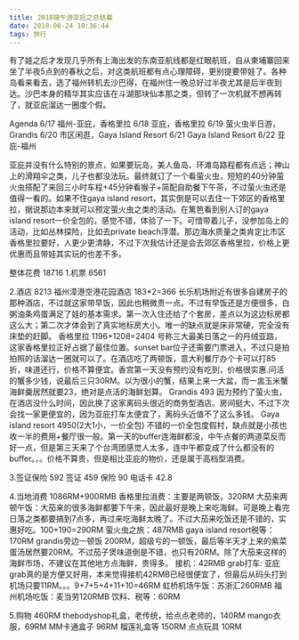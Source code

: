 ```yaml
---
title: 2018端午游亚庇之总结篇
date: 2018-06-24 10:36:44
tags: 旅行
---
```

有了娃之后才发现几乎所有上海出发的东南亚航线都是红眼航班，自从柬埔寨回来坐了半夜5点到的春秋之后，对这类航班都有点心理障碍，更别提要带娃了。各种岛看来看去，选了福州转机去沙巴得，在福州住一晚总好过半夜尤其是后半夜到达。沙巴本身的精华其实应该在斗湖那块仙本那之类，但转了一次机就不想再转了，就亚庇溜达一圈度个假。

Agenda
6/17 福州-亚庇，香格里拉
6/18 亚庇，香格里拉
6/19 萤火虫半日游，Grandis
6/20 市区闲逛，Gaya Island Resort
6/21 Gaya Island Resort
6/22 亚庇-福州

<!--more-->

亚庇并没有什么特别的景点，如果要玩岛，美人鱼岛、环滩岛路程都有点远；神山上的滑翔伞之类，儿子也都没法玩。最终就订了一个看萤火虫，短短的40分钟萤火虫搭配了来回三小时车程+45分钟看猴子+简配自助餐下午茶，不过萤火虫还是值得一看的。如果不住gaya island resort，其实倒是可以去住一下郊区的香格里拉，据说那边本来就可以预定萤火虫之类的活动。在篱笆看到别人订的gaya island resort一价全包的，感觉不错，体验了一下。可惜带着儿子，没参加岛上的活动，比如丛林探险，比如去private beach浮潜。那边海水质量之类肯定比市区香格里拉要好，人更少更清静，不过下次我估计还是会去郊区香格里拉，价格上更优惠而且带娃其实玩的也差不多。

整体花费 18716
1.机票 6561

2.酒店 8213
福州漳港空港花园酒店  183*2=366
长乐机场附近有很多自建房子的那种酒店，不过就这家带早饭，因此也稍微贵一点。不过有早饭还是方便很多，白粥油条鸡蛋满足了娃的基本需求。第一次入住还给了个套房，差点以为这边标房都这么大；第二次才体会到了真实地标房大小。唯一的缺点就是床非常硬，完全没有床垫的赶脚。
香格里拉  1196+1208=2404
号称三大最美日落之一的丹绒亚路，这家香格里拉正好占据了最佳位置。sunset bar位子还需要门票进入，不过只是拍拍照的话溜达一圈就可以了。在酒店吃了两顿饭，意大利餐厅办个卡可以打85折，味道还行，价格不算便宜。香宫第一天没有预约没有吃到，价格很实惠.问活的蟹多少钱，说最后三只30RM。以为很小的蟹，结果上来一大盆，而一盅玉米蟹海鲜羹居然就要23，绝对是点活的海鲜划算。
Grandis   493
因为预约了萤火虫，在酒店没什么时间，因此换了这家离码头很近的商务型酒店。房间挺大，不过下次会找一家更便宜的，因为亚庇打车太便宜了，离码头近值不了这么多钱。
Gaya island resort 4950(2大1小，一价全包)
不错的一价全包度假村，缺点就是小孩也收一半的费用+餐厅很一般。第一天的buffer连海鲜都没，中午点餐的两道菜反而好一点，但是第三天来了个台湾团感觉人太多，连中午都变成了什么都没有的buffer。。。价格不算贵，但是相比亚庇的物价，还是属于高档型消费。

3.签证保险 592
签证 459
保险 90
电话卡 42.8

4.当地消费 1086RM+900RMB
香格里拉消费：主要是两顿饭，320RM
大茄来两顿午饭：大茄来的很多海鲜都要下午来，因此最好是晚上来吃海鲜。可是晚上看完日落之类都要搞到7点多，再过来吃海鲜太晚了。不过大茄来吃饭还是不错的，实惠好吃。100+190=290RM
萤火虫之旅：487RMB
gaya island resort税等：170RM
grandis旁边一顿饭 200RM，超级亏的一顿饭，最后等半天才上来的紫菜蛋汤居然要20RM。不过茄子煲味道倒是不错，也只有20RM。除了大茄来这样的海鲜市场，不建议在其他地方点海鲜，贵得多。
接机：42RMB
grab打车: 亚庇grab真的是方便又好用，本来觉得接机42RMB已经很便宜了，但最后从码头打到机场只要11RM。。。9+7+5+4+11+10=46RM
虹桥机场午饭：苏浙汇260RMB
福州机场吃饭：麦当劳120RMB
饮料、税等：60RM

5.购物 460RM
thebodyshop礼盒，老传统，给点点老师的，140RM
mango衣服，69RM
MM卡通盒子 96RM
榴莲礼盒等  150RM
点点玩具 10RM
